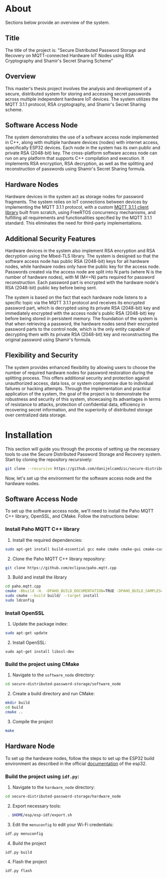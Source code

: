 # About
Sections below provide an overview of the system.

## Title
The title of the project is: "Secure Distributed Password Storage and Recovery on MQTT-connected Hardware IoT Nodes using RSA Cryptography and Shamir's Secret Sharing Scheme"

## Overview
This master's thesis project involves the analysis and development of a secure, distributed system for storing and accessing secret passwords across multiple independent hardware IoT devices. The system utilizes the MQTT 3.1.1 protocol, RSA cryptography, and Shamir's Secret Sharing scheme.

## Software Access Node
The system demonstrates the use of a software access node implemented in C++, along with multiple hardware devices (nodes) with internet access, specifically ESP32 devices. Each node in the system has its own public and private RSA (2048-bit) key. The cross-platform software access node can run on any platform that supports C++ compilation and execution. It implements RSA encryption, RSA decryption, as well as the splitting and reconstruction of passwords using Shamir's Secret Sharing formula.

## Hardware Nodes
Hardware devices in the system act as storage nodes for password fragments. The system relies on IoT connections between devices by implementing the MQTT 3.1.1 protocol, with a custom [MQTT 3.1.1 client library](https://github.com/danijelcamdzic/mqtt311-client-library) built from scratch, using FreeRTOS concurrency mechanisms, and fulfilling all requirements and functionalities specified by the MQTT 3.1.1 standard. This eliminates the need for third-party implementations.

## Additional Security Features
Hardware devices in the system also implement RSA encryption and RSA decryption using the Mbed-TLS library. The system is designed so that the software access node has public RSA (2048-bit) keys for all hardware nodes, while hardware nodes only have the public key for the access node. Passwords created via the access node are split into N parts (where N is the number of hardware nodes), with M (M<=N) parts required for password reconstruction. Each password part is encrypted with the hardware node's RSA (2048-bit) public key before being sent.

The system is based on the fact that each hardware node listens to a specific topic via the MQTT 3.1.1 protocol and receives its encrypted password part, which is decrypted using its private RSA (2048-bit) key and immediately encrypted with the access node's public RSA (2048-bit) key before being stored in persistent memory. The foundation of the system is that when retrieving a password, the hardware nodes send their encrypted password parts to the control node, which is the only entity capable of decrypting them with its private RSA (2048-bit) key and reconstructing the original password using Shamir's formula.

## Flexibility and Security
The system provides enhanced flexibility by allowing users to choose the number of required hardware nodes for password restoration during the splitting process. This offers additional security and protection against unauthorized access, data loss, or system compromise due to individual failures or hacking attempts. Through the implementation and practical application of the system, the goal of the project is to demonstrate the robustness and security of this system, showcasing its advantages in terms of resistance to attacks, protection of confidential data, efficiency in recovering secret information, and the superiority of distributed storage over centralized data storage.

# Installation

This section will guide you through the process of setting up the necessary tools to use the Secure Distributed Password Storage and Recovery system. Start by cloning the repository recursively:

```bash
git clone --recursive https://github.com/danijelcamdzic/secure-distributed-password-storage.git
```

Now, let's set up the environment for the software access node and the hardware nodes.

## Software Access Node

To set up the software access node, we'll need to install the Paho MQTT C++ library, OpenSSL, and CMake. Follow the instructions below:

### Install Paho MQTT C++ library

1. Install the required dependencies:

```bash
sudo apt-get install build-essential gcc make cmake cmake-gui cmake-curses-gui libssl-dev
```

2. Clone the Paho MQTT C++ library repository:

```bash
git clone https://github.com/eclipse/paho.mqtt.cpp
```

3. Build and install the library

```bash
cd paho.mqtt.cpp
cmake -Bbuild -H. -DPAHO_BUILD_DOCUMENTATION=TRUE -DPAHO_BUILD_SAMPLES=TRUE -DPAHO_ENABLE_TESTING=FALSE
sudo cmake --build build/ --target install
sudo ldconfig
```

### Install OpenSSL

1. Update the package index: 

```bash
sudo apt-get update
```

2. Install OpenSSL:

```
sudo apt-get install libssl-dev
```

### Build the project using CMake

1. Navigate to the `software_node` directory:

```bash
cd secure-distributed-password-storage/software_node
```

2. Create a build directory and run CMake:

```bash
mkdir build
cd build
cmake ..
```

3. Compile the project

```bash
make
```

## Hardware Node

To set up the hardware nodes, follow the steps to set up the ESP32 build environment as described in the official [documentation](https://docs.espressif.com/projects/esp-idf/en/latest/esp32/get-started/linux-macos-setup.html) of the esp32.

### Build the project using `idf.py`:

1. Navigate to the `hardware_node` directory:

```bash
cd secure-distributed-password-storage/hardware_node
```

2. Export necessary tools:

```bash
 . $HOME/esp/esp-idf/export.sh
```

3. Edit the `menuconfig` to edit your Wi-Fi credentials:

```bash
idf.py menuconfig
```

4. Build the project

```bash
idf.py build
```


4. Flash the project

```bash
idf.py flash
```




